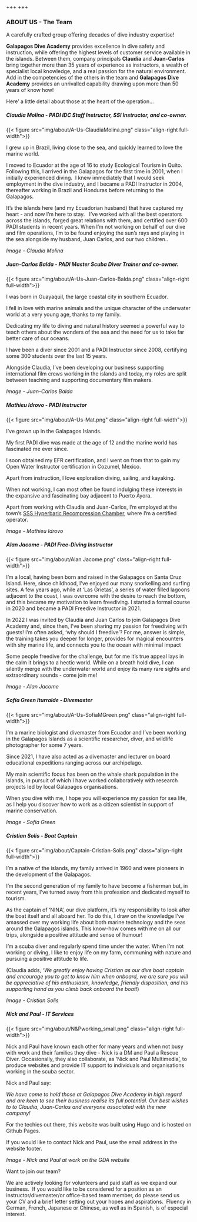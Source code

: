 +++
+++

### ABOUT US - The Team

<span class="strapline">A carefully crafted group offering decades of dive industry expertise! </span>


**Galapagos Dive Academy** provides excellence in dive safety and instruction, while offering the highest levels of customer service available in the islands.  Between them, company principals **Claudia** and **Juan-Carlos** bring together more than 35 years of experience as instructors, a wealth of specialist local knowledge, and a real passion for the natural environment. Add in the competencies of the others in the team and **Galapagos Dive Academy** provides an unrivalled capability drawing upon more than 50 years of know how!

Here’ a little detail about those at the heart of the operation...
 
##### Claudia Molina - PADI IDC Staff Instructor, SSI Instructor, and co-owner.

{{< figure src="img/about/A-Us-ClaudiaMolina.png" class="align-right full-width">}}

I grew up in Brazil, living close to the sea, and quickly learned to love the marine world.  

I moved to Ecuador at the age of 16 to study Ecological Tourism in Quito.  Following this, I arrived in the Galapagos for the first time in 2001, when I initially experienced diving.  I knew immediately that I would seek employment in the dive industry, and I became a PADI Instructor in 2004, thereafter working in Brazil and Honduras before returning to the Galapagos.  

It’s the islands here (and my Ecuadorian husband) that have captured my heart - and now I’m here to stay.
 
I’ve worked with all the best operators across the islands, forged great relations with them, and certified over 600 PADI students in recent years. When I’m not working on behalf of our dive and film operations, I’m to be found enjoying the sun’s rays and playing in the sea alongside my husband, Juan Carlos, and our two children..

*Image - Claudia Molina*

<div class="grey-bar"></div>

##### Juan-Carlos Balda - PADI Master Scuba Diver Trainer and co-owner.

{{< figure src="img/about/A-Us-Juan-Carlos-Balda.png" class="align-right full-width">}}

I was born in Guayaquil, the large coastal city in southern Ecuador.

I fell in love with marine animals and the unique character of the underwater world at a very young age, thanks to my family.  

Dedicating my life to diving and natural history seemed a powerful way to teach others about the wonders of the sea and the need for us to take far better care of our oceans.   

I have been a diver since 2001 and a PADI Instructor since 2008, certifying some 300 students over the last 15 years.  

Alongside Claudia, I’ve been developing our business supporting international film crews working in the islands and today, my roles are split between teaching and supporting documentary film makers.

*Image - Juan-Carlos Balda*

<div class="grey-bar"></div>

##### Mathieu Idrovo - PADI Instructor 

{{< figure src="img/about/A-Us-Mat.png" class="align-right full-width">}}

I’ve grown up in the Galapagos Islands. 

My first PADI dive was made at the age of 12 and the marine world has fascinated me ever since.  

I soon obtained my EFR certification, and I went on from that to gain my Open Water Instructor certification in Cozumel, Mexico.

Apart from instruction, I love exploration diving, sailing, and kayaking.

When not working, I can most often be found indulging these interests in the expansive and fascinating bay adjacent to Puerto Ayora.

Apart from working with Claudia and Juan-Carlos, I’m employed at the town’s [SSS Hyperbaric Recompression Chamber](https://www.sssnetwork.com/pages/galapagoshome.html),  where I’m a certified operator. 

*Image - Mathieu Idrovo*

<div class="grey-bar"></div>

##### Alan Jacome - PADI Free-Diving Instructor

{{< figure src="img/about/Alan Jacome.png" class="align-right full-width">}}

I’m a local, having been born and raised in the Galapagos on Santa Cruz Island.  Here, since childhood, I’ve enjoyed our many snorkelling and surfing sites. A few years ago, while at ‘Las Grietas’, a series of water filled lagoons adjacent to the coast, I was overcome with the desire to reach the bottom, and this became my motivation to learn freediving. I started a formal course in 2020 and became a PADI Freedive Instructor in 2021. 

In 2022 I was invited by Claudia and Juan Carlos to join Galapagos Dive Academy and, since then, I’ve been sharing my passion for freediving with guests! I’m often asked, ‘why should I freedive’? For me, answer is simple, the training takes you deeper for longer, provides for magical encounters with shy marine life, and connects you to the ocean with minimal impact 

Some people freedive for the challenge, but for me it’s true appeal lays in the calm it brings to a hectic world. While on a breath hold dive, I can silently merge with the underwater world and enjoy its many rare sights and extraordinary sounds - come join me!

*Image - Alan Jacome*

<div class="grey-bar"></div>

##### Sofía Green Iturralde - Divemaster

{{< figure src="img/about/A-Us-SofiaMGreen.png" class="align-right full-width">}}

I’m a marine biologist and divemaster from Ecuador and I’ve been working in the Galapagos Islands as a scientific researcher, diver, and wildlife photographer for some 7 years.

Since 2021, I have also acted as a divemaster and lecturer on board educational expeditions ranging across our archipelago.

My main scientific focus has been on the whale shark population in the islands, in pursuit of which I have worked collaboratively with research projects led by local Galapagos organisations.

When you dive with me, I hope you will experience my passion for sea life, as I help you discover how to work as a citizen scientist in support of marine conservation.
 

*Image - Sofia Green*

<div class="grey-bar"></div>

##### Cristian Solis - Boat Captain

{{< figure src="img/about/Captain-Cristian-Solis.png" class="align-right full-width">}}

I’m a native of the islands, my family arrived in 1960 and were pioneers in the development of the Galapagos.

I’m the second generation of my family to have become a fisherman but, in recent years, I’ve turned away from this profession and dedicated myself to tourism.

As the captain of ‘NINA’, our dive platform, it’s my responsibility to look after the boat itself and all aboard her. To do this, I draw on the knowledge I’ve amassed over my working life about both marine technology and the seas around the Galapagos islands.  This know-how comes with me on all our trips, alongside a positive attitude and sense of humour!

I’m a scuba diver and regularly spend time under the water. When I’m not working or diving, I like to enjoy life on my farm, communing with nature and pursuing a positive attitude to life.

(Claudia adds, *‘We greatly enjoy having Cristian as our dive boat captain and encourage you to get to know him when onboard, we are sure you will be appreciative of his enthusiasm, knowledge, friendly disposition, and his supporting hand as you climb back onboard the boat!*)


*Image - Cristian Solis*

<div class="grey-bar"></div>

##### Nick and Paul - IT Services

{{< figure src="img/about/N&Pworking_small.png" class="align-right full-width">}}

Nick and Paul have known each other for many years and when not busy with work and their families they dive - Nick is a DM and Paul a Rescue Diver. Occasionally, they also collaborate, as ‘Nick and Paul Multimedia’, to produce websites and provide IT support to individuals and organisations working in the scuba sector.

Nick and Paul say:

 *We have come to hold those at Galapagos Dive Academy in high regard and are keen to see their business realise its full potential.  Our best wishes to to Claudia, Juan-Carlos and everyone associated with the new company!*

For the techies out there, this website was built using Hugo and is hosted on Github Pages. 

If you would like to contact Nick and Paul, use the email address in the website footer.

*Image - Nick and Paul at work on the GDA website*

<div class="grey-bar"></div>

<span class="strapline">Want to join our team? </span>

We are actively looking for volunteers and paid staff as we expand our business.  If you would like to be considered for a position as an instructor/divemaster/or office-based team member, do please send us your CV and a brief letter setting out your hopes and aspirations.  Fluency in German, French, Japanese or Chinese, as well as in Spanish, is of especial interest.
